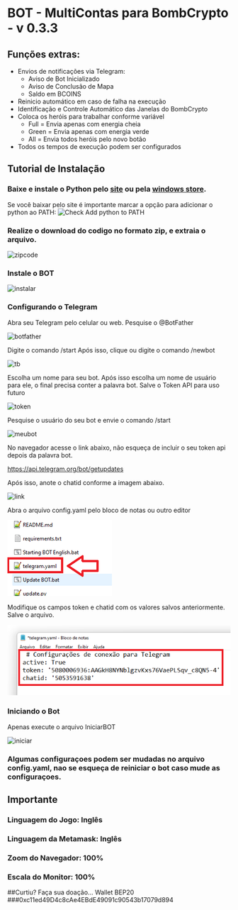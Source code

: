 # BOT - MultiContas para BombCrypto - v 0.3.3

## Funções extras:
- Envios de notificações via Telegram:
	- Aviso de Bot Inicializado
	- Aviso de Conclusão de Mapa
	- Saldo em BCOINS
- Reinicio automático em caso de falha na execução
- Identificação e Controle Automático das Janelas do BombCrypto
- Coloca os heróis para trabalhar conforme variável
	- Full = Envia apenas com energia cheia
	- Green = Envia apenas com energia verde
	- All = Envia todos heróis pelo novo botão
- Todos os tempos de execução podem ser configurados

## Tutorial de Instalação

### Baixe e instale o Python pelo [site](https://www.python.org/downloads/) ou pela [windows store](https://www.microsoft.com/p/python-37/9nj46sx7x90p?activetab=pivot:overviewtab).

Se você baixar pelo site é importante marcar a opção para adicionar o
python ao PATH:
![Check Add python to PATH](https://github.com/rzanca/bombcrypto-multibot/blob/main/readme-images/path.png?raw=true)

### Realize o download do codigo no formato zip, e extraia o arquivo.

![zipcode](https://github.com/rzanca/bombcrypto-multibot/blob/main/readme-images/download.png?raw=true)

### Instale o BOT

![instalar](https://github.com/rzanca/bombcrypto-multibot/blob/main/readme-images/instalar.png?raw=true)

### Configurando o Telegram

Abra seu Telegram pelo celular ou web.
Pesquise o @BotFather

![botfather](https://github.com/rzanca/bombcrypto-multibot/blob/main/readme-images/botfather.png?raw=true)

Digite o comando /start
Após isso, clique ou digite o comando /newbot

![tb](https://github.com/rzanca/bombcrypto-multibot/blob/main/readme-images/telegrambot.png?raw=true)

Escolha um nome para seu bot.
Após isso escolha um nome de usuário para ele, o final precisa conter a palavra bot.
Salve o Token API para uso futuro

![token](https://github.com/rzanca/bombcrypto-multibot/blob/main/readme-images/token.png?raw=true)

Pesquise o usuário do seu bot e envie o comando /start

![meubot](https://github.com/rzanca/bombcrypto-multibot/blob/main/readme-images/meubot.png?raw=true)

No navegador acesse o link abaixo, não esqueça de incluir o seu token api depois da palavra bot.

https://api.telegram.org/bot/getupdates

Após isso, anote o chatid conforme a imagem abaixo.

![link](https://github.com/rzanca/bombcrypto-multibot/blob/main/readme-images/chatid.png?raw=true)

Abra o arquivo config.yaml pelo bloco de notas ou outro editor

![config](https://github.com/rzanca/bombcrypto-multibot/blob/main/readme-images/config.png?raw=true)

Modifique os campos token e chatid com os valores salvos anteriormente. 
Salve o arquivo.

![log](https://github.com/rzanca/bombcrypto-multibot/blob/main/readme-images/telegramlog.png?raw=true)

### Iniciando o Bot

Apenas execute o arquivo IniciarBOT 

![iniciar](https://github.com/rzanca/bombcrypto-multibot/blob/main/readme-images/iniciar.png?raw=true)

### Algumas configuraçoes podem ser mudadas no arquivo config.yaml, nao se esqueça de reiniciar o bot caso mude as configuraçoes.

## Importante

### Linguagem do Jogo: Inglês
### Linguagem da Metamask: Inglês
### Zoom do Navegador: 100%
### Escala do Monitor: 100%

##Curtiu? Faça sua doação... Wallet BEP20
###0xc11ed49D4c8cAe4EBdE49091c90543b17079d894
